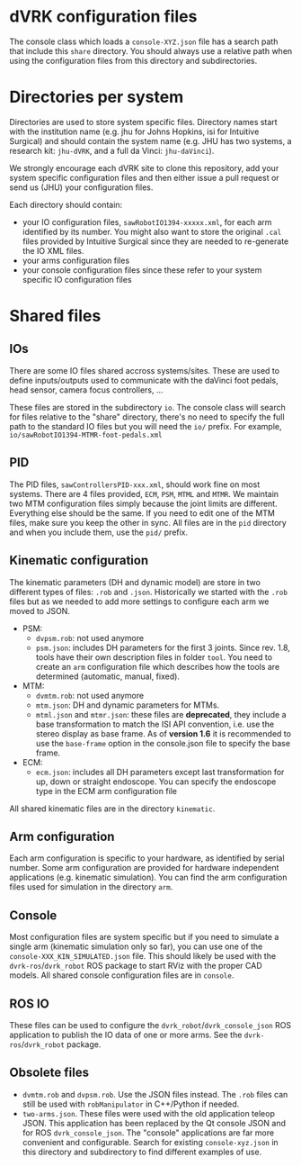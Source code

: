 dVRK configuration files
========================

The console class which loads a `console-XYZ.json` file has a search path that include this `share` directory.   You should always use a relative path when using the configuration files from this directory and subdirectories.

# Directories per system

Directories are used to store system specific files.  Directory names start with the institution name
(e.g. jhu for Johns Hopkins, isi for Intuitive Surgical) and should contain the system name (e.g. JHU has two systems,
a research kit: `jhu-dVRK`, and a full da Vinci: `jhu-daVinci`).

We strongly encourage each dVRK site to clone this repository, add your system specific configuration files and then
either issue a pull request or send us (JHU) your configuration files.

Each directory should contain:
  * your IO configuration files, `sawRobotIO1394-xxxxx.xml`, for each arm identified by its
number.  You might also want to store the original `.cal` files provided by Intuitive Surgical since they are needed to re-generate the IO XML files.
  * your arms configuration files
  * your console configuration files since these refer to your system specific IO configuration files

# Shared files

## IOs

There are some IO files shared accross systems/sites.  These are used
to define inputs/outputs used to communicate with the daVinci foot
pedals, head sensor, camera focus controllers, ...

These files are stored in the subdirectory `io`.  The console class
will search for files relative to the "share" directory, there's no
need to specify the full path to the standard IO files but you will
need the `io/` prefix.  For example,
`io/sawRobotIO1394-MTMR-foot-pedals.xml`

## PID

The PID files, `sawControllersPID-xxx.xml`, should work fine on most
systems.  There are 4 files provided, `ECM`, `PSM`, `MTML` and `MTMR`.
We maintain two MTM configuration files simply because the joint
limits are different.  Everything else should be the same.  If you
need to edit one of the MTM files, make sure you keep the other in
sync.  All files are in the `pid` directory and when you include them,
use the `pid/` prefix.

## Kinematic configuration

The kinematic parameters (DH and dynamic model) are store in two different types of files: `.rob` and `.json`.  Historically we started with the `.rob` files but as we needed to add more settings to configure each arm we moved to JSON.
 * PSM:
   * `dvpsm.rob`: not used anymore
   * `psm.json`: includes DH parameters for the first 3 joints.   Since rev. 1.8, tools have their own description files in folder `tool`.  You need to create an `arm` configuration file which describes how the tools are determined (automatic, manual, fixed).
 * MTM:
   * `dvmtm.rob`: not used anymore
   * `mtm.json`: DH and dynamic parameters for MTMs.
   * `mtml.json` and `mtmr.json`: these files are **deprecated**, they include a base transformation to match the ISI API convention, i.e. use the stereo display as base frame.  As of **version 1.6** it is recommended to use the `base-frame` option in the console.json file to specify the base frame.
 * ECM:
   * `ecm.json`: includes all DH parameters except last transformation for up, down or straight endoscope.  You can specify the endoscope type in the ECM arm configuration file

All shared kinematic files are in the directory `kinematic`.

## Arm configuration

Each arm configuration is specific to your hardware, as identified by
serial number.  Some arm configuration are provided for hardware
independent applications (e.g. kinematic simulation).  You can find
the arm configuration files used for simulation in the directory
`arm`.

## Console

Most configuration files are system specific but if you need to
simulate a single arm (kinematic simulation only so far), you can use
one of the `console-XXX_KIN_SIMULATED.json` file.  This should likely
be used with the `dvrk-ros`/`dvrk_robot` ROS package to start RViz
with the proper CAD models.  All shared console configuration files
are in `console`.

## ROS IO

These files can be used to configure the `dvrk_robot`/`dvrk_console_json` ROS application to publish the IO data of one or more arms.  See the `dvrk-ros`/`dvrk_robot` package.

## Obsolete files

* `dvmtm.rob` and `dvpsm.rob`.  Use the JSON files instead.  The `.rob` files can still be used with `robManipulator` in C++/Python if needed.
* `two-arms.json`.  These files were used with the old application teleop JSON.  This application has been replaced by the Qt console JSON and for ROS `dvrk_console_json`.  The "console" applications are far more convenient and configurable.  Search for existing `console-xyz.json` in this directory and subdirectory to find different examples of use.
